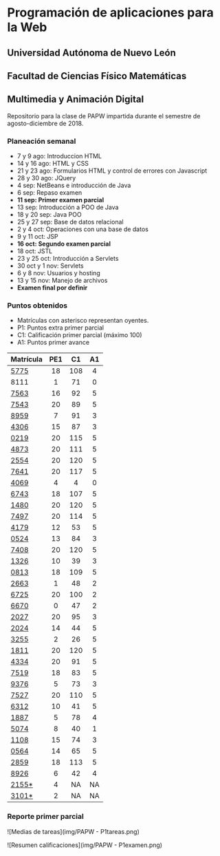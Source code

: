 # Programación de aplicaciones para la Web

## Universidad Autónoma de Nuevo León
## Facultad de Ciencias Físico Matemáticas
## Multimedia y Animación Digital

Repositorio para la clase de PAPW impartida durante el semestre de agosto-diciembre de 2018.

### Planeación semanal

* 7 y 9 ago: Introduccion HTML
* 14 y 16 ago: HTML y CSS
* 21 y 23 ago: Formularios HTML y control de errores con Javascript
* 28 y 30 ago: JQuery
* 4 sep: NetBeans e introducción de Java
* 6 sep: Repaso examen
* **11 sep: Primer examen parcial**
* 13 sep: Introducción a POO de Java
* 18 y 20 sep: Java POO
* 25 y 27 sep: Base de datos relacional
* 2 y 4 oct: Operaciones con una base de datos
* 9 y 11 oct: JSP
* **16 oct: Segundo examen parcial**
* 18 oct: JSTL
* 23 y 25 oct: Introducción a Servlets
* 30 oct y 1 nov: Servlets
* 6 y 8 nov: Usuarios y hosting
* 13 y 15 nov: Manejo de archivos
* **Examen final por definir**


### Puntos obtenidos

* Matrículas con asterisco representan oyentes.
* P1: Puntos extra primer parcial
* C1: Calificación primer parcial (máximo 100)
* A1: Puntos primer avance

| Matrícula                                                               | PE1 | C1  | A1 |
|:------------------------------------------------------------------------|:---:|:---:|:--:|
| [5775](https://github.com/MaricruzAlvarado/PAPW)                        | 18  | 108 | 4  |
| 8111                                                                    |  1  | 71  | 0  |
| [7563](https://bitbucket.org/AyalaL/tareas/src/master/)                 | 16  | 92  | 5  |
| [7543](https://github.com/TonySegov/PAPW_Tarea1)                        | 20  | 89  | 5  |
| [8959](https://github.com/OmarCSTB/PAPW)                                |  7  | 91  | 3  |
| [4306](https://github.com/MichChiu/PAPW)                                | 15  | 87  | 3  |
| [0219](https://github.com/JGCisRmz/PAPW)                                | 20  | 115 | 5  |
| [4873](https://github.com/FabrizioCF/PAPW_Tarea1)                       | 20  | 111 | 5  |
| [2554](https://github.com/julios5050/Tareas)                            | 20  | 120 | 5  |
| [7641](https://github.com/edparra21/PAPW)                               | 20  | 117 | 5  |
| [4069](https://github.com/brndn98/PAPW)                                 |  4  |  4  | 0  |
| [6743](https://github.com/Deathmajorasmask/PAPW)                        | 18  | 107 | 5  |
| [1480](https://github.com/EGaravitoM/Papw)                              | 20  | 120 | 5  |
| [7497](https://github.com/RickyGonal/PAPW.git)                          | 20  | 114 | 5  |
| [4179](https://github.com/Albert0070/tarea-papw)                        | 12  | 53  | 5  |
| [0524](https://github.com/PandaKnightwalker/papw)                       | 13  | 84  | 3  |
| [7408](https://bitbucket.org/ObedYairGL/papwgl/src/master/)             | 20  | 120 | 5  |
| [1326](https://github.com/Roark995/Tarea-1)                             | 10  | 39  | 3  |
| [0813](https://github.com/GeraHdz/Tareas-de-PAPW)                       | 18  | 109 | 5  |
| [2663](https://github.com/TobyHerrera97/Tareas-Papw)                    |  1  | 48  | 2  |
| [6725](https://github.com/Spider351/Papw)                               | 20  | 100 | 2  |
| [6670](https://github.com/CristoOrtiz/papw1)                            |  0  | 47  | 2  |
| [2027](https://github.com/JoshuaJosafath/Tareas_PAPW)                   | 20  | 95  | 3  |
| [2024](https://bitbucket.org/gilcereyna/papw1/src/master/)              | 14  | 44  | 5  |
| [3255](https://github.com/MrSalinas1/REPO)                              |  2  | 26  | 5  |
| [1811](https://bitbucket.org/JuanSalinas9k/juansalinasrepo/src/master/) | 20  | 120 | 5  |
| [4334](https://github.com/codesesp/PAPW)                                | 20  | 91  | 5  |
| [7519](https://github.com/asvalles/papwTarea1)                          | 18  | 83  | 5  |
| [9376](https://bitbucket.org/Rhoric_/cosos-de-papw/src/master/)         |  5  | 73  | 3  |
| [7527](https://github.com/Alinavg2712/PAPW-)                            | 20  | 110 | 5  |
| [6312](https://github.com/RicardoBanda97/Tareas_Papw)                   | 10  | 41  | 5  |
| [1887](https://github.com/DiegoWayne/Tarea-1)                           |  5  | 78  | 4  |
| [5074](https://github.com/soy1limon/PAPW)                               |  8  | 40  | 1  |
| [1108](https://github.com/Gera1590/PAPW)                                | 15  | 74  | 3  |
| [0564](https://github.com/PupperGroove/Tarea1.git)                      | 14  | 65  | 5  |
| [2859](https://github.com/ElizabethHerrera/PAPW)                        | 18  | 113 | 5  |
| [8926](https://github.com/JudithVelez/Papw)                             |  6  | 42  | 4  |
| [2155*](https://github.com/Maria-Ellie/Papw )                           |  4  | NA  | NA |
| [3101*](https://github.com/HFH96/T1)                                    |  2  | NA  | NA |

### Reporte primer parcial

![Medias de tareas](img/PAPW - P1tareas.png)

![Resumen calificaciones](img/PAPW - P1examen.png)
